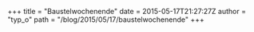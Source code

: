 +++
title = "Baustelwochenende"
date = 2015-05-17T21:27:27Z
author = "typ_o"
path = "/blog/2015/05/17/baustelwochenende"
+++
